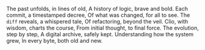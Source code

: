 The past unfolds, in lines of old,
A history of logic, brave and bold.
Each commit, a timestamped decree,
Of what was changed, for all to see.
The `diff` reveals, a whispered tale,
Of refactoring, beyond the veil.
Clio, with wisdom, charts the course,
From initial thought, to final force.
The evolution, step by step,
A digital archive, safely kept.
Understanding how the system grew,
In every byte, both old and new.
